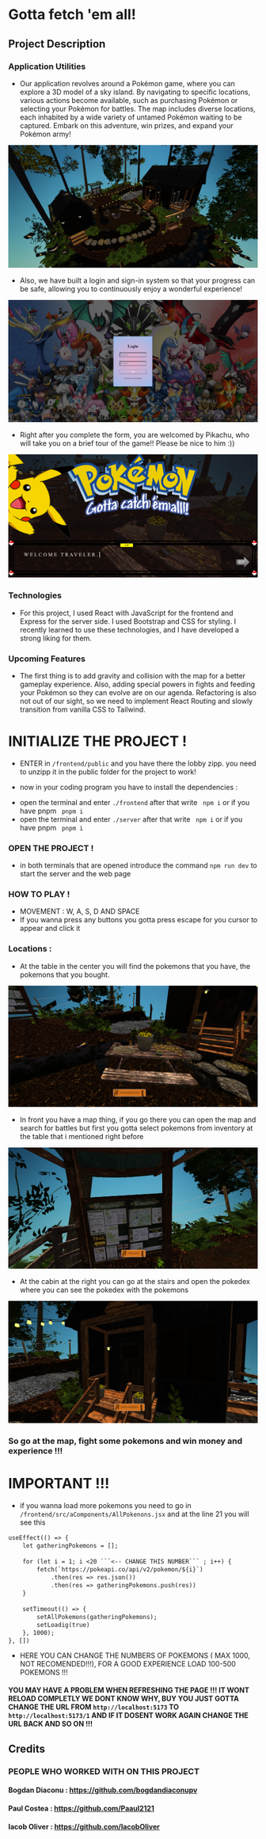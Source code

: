 # Gotta fetch 'em all!


## Project Description

### Application Utilities
- Our application revolves around a Pokémon game, where you can explore a 3D model of a sky island. By navigating to specific locations, various actions become available, such as purchasing Pokémon or selecting your Pokémon for battles. The map includes diverse locations, each inhabited by a wide variety of untamed Pokémon waiting to be captured. Embark on this adventure, win prizes, and expand your Pokémon army!

![Alt text](readMeImages/image3.png)

- Also, we have built a login and sign-in system so that your progress can be safe, allowing you to continuously enjoy a wonderful experience!

![Alt text](readMeImages/image.png)

- Right after you complete the form, you are welcomed by Pikachu, who will take you on a brief tour of the game!! Please be nice to him :))

![Alt text](readMeImages/image2.png)

### Technologies
- For this project, I used React with JavaScript for the frontend and Express for the server side. I used Bootstrap and CSS for styling. I recently learned to use these technologies, and I have developed a strong liking for them.

### Upcoming Features
- The first thing is to add gravity and collision with the map for a better gameplay experience. Also, adding special powers in fights and feeding your Pokémon so they can evolve are on our agenda. Refactoring is also not out of our sight, so we need to implement React Routing and slowly transition from vanilla CSS to Tailwind.

# INITIALIZE THE PROJECT !
  * ENTER in  ```/frontend/public``` and you have there the lobby zipp. you need to unzipp it in the public folder for the project to work!

  * now in your coding program you have to install the dependencies : 
   - open the terminal and enter ```./frontend``` after that write ``` npm i``` or if you have pnpm ``` pnpm i``` 
   - open the terminal and enter ```./server``` after that write ``` npm i``` or if you have pnpm ``` pnpm i``` 
### OPEN THE PROJECT ! 

  - in both terminals that are opened introduce the command ```npm run dev``` to start the server and the web page


 


### HOW TO PLAY !

  - MOVEMENT :  W, A, S, D AND SPACE
  - If you wanna press any buttons you gotta press escape for you cursor to appear and click it
  ### Locations : 
  - At the table in the center you will find the pokemons that you have, the pokemons that you bought.

![Alt text](readMeImages/image5.png)

  - In front you have a map thing, if you go there you can open the map and search for battles but first you gotta select pokemons from inventory at the table that i mentioned
  right before

  ![Alt text](readMeImages/image6.png)


  - At the cabin at the right you can go at the stairs and open the pokedex where you can see the pokedex with the pokemons

  ![Alt text](readMeImages/image4.png)

  ### So go at the map, fight some pokemons and win money and experience !!!

#
 # IMPORTANT !!!
  -  if you wanna load more pokemons you need to go in ```/frontend/src/aComponents/AllPokenons.jsx``` and at the line 21 you will see this 

    useEffect(() => {
        let gatheringPokemons = [];

        for (let i = 1; i <20 ```<-- CHANGE THIS NUMBER``` ; i++) {    
            fetch(`https://pokeapi.co/api/v2/pokemon/${i}`)       
                .then(res => res.json())
                .then(res => gatheringPokemons.push(res))
        }

        setTimeout(() => {
            setAllPokemons(gatheringPokemons);
            setLoadig(true)
        }, 1000);
    }, [])
   - HERE YOU CAN CHANGE THE NUMBERS OF POKEMONS ( MAX 1000, NOT RECOMENDED!!!), FOR A GOOD EXPERIENCE LOAD 100-500 POKEMONS !!!


#### YOU MAY HAVE A PROBLEM WHEN REFRESHING THE PAGE !!! IT WONT RELOAD COMPLETLY WE DONT KNOW WHY, BUY YOU JUST GOTTA CHANGE THE URL  FROM  ```http://localhost:5173``` TO ```http://localhost:5173/1``` AND IF IT DOSENT WORK AGAIN CHANGE THE URL BACK AND SO ON !!!

## Credits 
### PEOPLE WHO WORKED WITH ON THIS PROJECT 

 #### Bogdan Diaconu : https://github.com/bogdandiaconupv
 #### Paul Costea : https://github.com/Paaul2121
 #### Iacob Oliver : https://github.com/IacobOliver

      

   
  